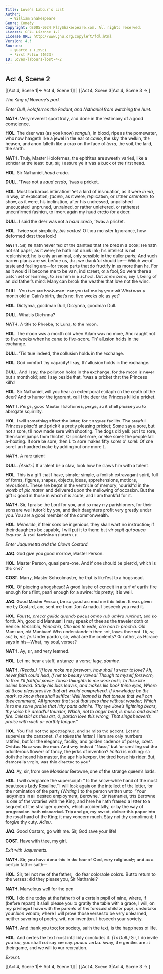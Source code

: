 ```yaml
---
Title: Love’s Labour’s Lost
Author: 
  - William Shakespeare
Genre: Comedy
Copyright: ©2005-2024 PlayShakespeare.com. All rights reserved.
License: GFDL License 1.3
License URL: http://www.gnu.org/copyleft/fdl.html
Version: 4.3
Sources:
  - Quarto 1 (1598)
  - First Folio (1623)
ID: loves-labours-lost-4-2
---
```


## Act 4, Scene 2
[[Act 4, Scene 1|← Act 4, Scene 1]] | [[Act 4, Scene 3|Act 4, Scene 3 →]]

*The King of Navarre’s park.*

*Enter Dull, Holofernes the Pedant, and Nathaniel from watching the hunt.*

**NATH.**
Very reverent sport truly, and done in the testimony of a good conscience.

**HOL.**
The deer was (as you know) *sanguis*, in blood, ripe as the pomewater, who now hangeth like a jewel in the ear of *caelo*, the sky, the welkin, the heaven, and anon falleth like a crab on the face of *terra*, the soil, the land, the earth.

**NATH.**
Truly, Master Holofernes, the epithites are sweetly varied, like a scholar at the least; but, sir, I assure ye it was a buck of the first head.

**HOL.**
Sir Nathaniel, *haud credo*.

**DULL.**
’Twas not a *haud credo*, ’twas a pricket.

**HOL.**
Most barbarous intimation! Yet a kind of insinuation, as it were *in via*, in way, of explication; *facere*, as it were, replication, or rather *ostentare*, to show, as it were, his inclination, after his undressed, unpolished, uneducated, unpruned, untrained, or rather unlettered, or ratherest unconfirmed fashion, to insert again my haud credo for a deer.

**DULL.**
I said the deer was not a *haud credo*, ’twas a pricket.

**HOL.**
Twice sod simplicity, *bis coctus*!
O thou monster Ignorance, how deformed dost thou look!

**NATH.**
Sir, he hath never fed of the dainties that are bred in a book;
He hath not eat paper, as it were; he hath not drunk ink; his intellect is not replenished; he is only an animal, only sensible in the duller parts;
And such barren plants are set before us, that we thankful should be⁠—
Which we of taste and feeling are—for those parts that do fructify in us more than he.
For as it would ill become me to be vain, indiscreet, or a fool,
So were there a patch set on learning, to see him in a school:
But *omne bene*, say I, being of an old father’s mind:
Many can brook the weather that love not the wind.

**DULL.**
You two are book-men: can you tell me by your wit
What was a month old at Cain’s birth, that’s not five weeks old as yet?

**HOL.**
Dictynna, goodman Dull, Dictynna, goodman Dull.

**DULL.**
What is Dictynna?

**NATH.**
A title to Phoebe, to Luna, to the moon.

**HOL.**
The moon was a month old when Adam was no more,
And raught not to five weeks when he came to five-score.
Th’ allusion holds in the exchange.

**DULL.**
’Tis true indeed, the collusion holds in the exchange.

**HOL.**
God comfort thy capacity! I say, th’ allusion holds in the exchange.

**DULL.**
And I say, the pollution holds in the exchange, for the moon is never but a month old; and I say beside that, ’twas a pricket that the Princess kill’d.

**HOL.**
Sir Nathaniel, will you hear an extemporal epitaph on the death of the deer? And to humor the ignorant, call I the deer the Princess kill’d a pricket.

**NATH.**
*Perge*, good Master Holofernes, *perge*, so it shall please you to abrogate squirility.

**HOL.**
I will something affect the letter, for it argues facility.
The preyful Princess pierc’d and prick’d a pretty pleasing pricket;
Some say a sore, but not a sore, till now made sore with shooting.
The dogs did yell: put l to sore, then sorel jumps from thicket,
Or pricket sore, or else sorel; the people fall a-hooting.
If sore be sore, then L to sore makes fifty sores o’ sorel:
Of one sore I an hundred make by adding but one more L.

**NATH.**
A rare talent!

**DULL.**
*(Aside.)*
If a talent be a claw, look how he claws him with a talent.

**HOL.**
This is a gift that I have, simple; simple, a foolish extravagant spirit, full of forms, figures, shapes, objects, ideas, apprehensions, motions, revolutions. These are begot in the ventricle of memory, nourish’d in the womb of *pia mater*, and delivered upon the mellowing of occasion. But the gift is good in those in whom it is acute, and I am thankful for it.

**NATH.**
Sir, I praise the Lord for you, and so may my parishioners, for their sons are well tutor’d by you, and their daughters profit very greatly under you. You are a good member of the commonwealth.

**HOL.**
*Mehercle*, if their sons be ingenious, they shall want no instruction; if their daughters be capable, I will put it to them: but *vir sapit qui pauca loquitur*. A soul feminine saluteth us.

*Enter Jaquenetta and the Clown Costard.*

**JAQ.**
God give you good morrow, Master Person.

**HOL.**
Master Person, quasi pers-one. And if one should be pierc’d, which is the one?

**COST.**
Marry, Master Schoolmaster, he that is likel’est to a hogshead.

**HOL.**
Of piercing a hogshead! A good lustre of conceit in a turf of earth; fire enough for a flint, pearl enough for a swine: ’tis pretty; it is well.

**JAQ.**
Good Master Person, be so good as read me this letter. It was given me by Costard, and sent me from Don Armado. I beseech you read it.

**HOL.**
*Fauste, precor gelida quando pecus omne sub umbra ruminat*, and so forth. Ah, good old Mantuan! I may speak of thee as the traveler doth of Venice:
*Venechia, Venechia,*
*Che non te vede, che non te prechia.*
Old Mantuan, old Mantuan! Who understandeth thee not, loves thee not. *Ut, re, sol, la, mi, fa*. Under pardon, sir, what are the contents? Or rather, as Horace says in his—What, my soul, verses?

**NATH.**
Ay, sir, and very learned.

**HOL.**
Let me hear a staff, a stanze, a verse; *lege, domine*.

**NATH.**
*(Reads.)*
*“If love make me forsworn, how shall I swear to love?*
*Ah, never faith could hold, if not to beauty vowed!*
*Though to myself forsworn, to thee I’ll faithful prove;*
*Those thoughts to me were oaks, to thee like osiers bowed.*
*Study his bias leaves, and makes his book thine eyes,*
*Where all those pleasures live that art would comprehend.*
*If knowledge be the mark, to know thee shall suffice;*
*Well learned is that tongue that well can thee commend,*
*All ignorant that soul that sees thee without wonder;*
*Which is to me some praise that I thy parts admire.*
*Thy eye Jove’s lightning bears, thy voice his dreadful thunder,*
*Which, not to anger bent, is music and sweet fire.*
*Celestial as thou art, O, pardon love this wrong,*
*That sings heaven’s praise with such an earthly tongue.”*

**HOL.**
You find not the apostraphus, and so miss the accent. Let me supervise the canzonet.
*(He takes the letter.)*
Here are only numbers ratified, but for the elegancy, facility, and golden cadence of poesy, *caret*. Ovidius Naso was the man. And why indeed “Naso,” but for smelling out the odoriferous flowers of fancy, the jerks of invention? *Imitari* is nothing: so doth the hound his master, the ape his keeper, the tired horse his rider. But, damosella virgin, was this directed to you?

**JAQ.**
Ay, sir, from one *Monsieur* Berowne, one of the strange queen’s lords.

**HOL.**
I will overglance the superscript: “To the snow-white hand of the most beauteous Lady Rosaline.” I will look again on the intellect of the letter, for the nomination of the party
*(Writing.)*
to the person written unto: “Your ladyship’s in all desired employment, Berowne.” Sir Nathaniel, this Berowne is one of the votaries with the King, and here he hath framed a letter to a sequent of the stranger queen’s, which accidentally, or by the way of progression, hath miscarried. Trip and go, my sweet, deliver this paper into the royal hand of the King; it may concern much. Stay not thy compliment; I forgive thy duty. *Adieu*.

**JAQ.**
Good Costard, go with me. Sir, God save your life!

**COST.**
Have with thee, my girl.

*Exit with Jaquenetta.*

**NATH.**
Sir, you have done this in the fear of God, very religiously; and as a certain father saith⁠—

**HOL.**
Sir, tell not me of the father, I do fear colorable colors. But to return to the verses: did they please you, Sir Nathaniel?

**NATH.**
Marvelous well for the pen.

**HOL.**
I do dine today at the father’s of a certain pupil of mine, where, if (before repast) it shall please you to gratify the table with a grace, I will, on my privilege I have with the parents of the foresaid child or pupil, undertake your *bien venuto*; where I will prove those verses to be very unlearned, neither savoring of poetry, wit, nor invention. I beseech your society.

**NATH.**
And thank you too; for society, saith the text, is the happiness of life.

**HOL.**
And certes the text most infallibly concludes it.
*(To Dull.)*
Sir, I do invite you too, you shall not say me nay: *pauca verba*. Away, the gentles are at their game, and we will to our recreation.

*Exeunt.*

[[Act 4, Scene 1|← Act 4, Scene 1]] | [[Act 4, Scene 3|Act 4, Scene 3 →]]